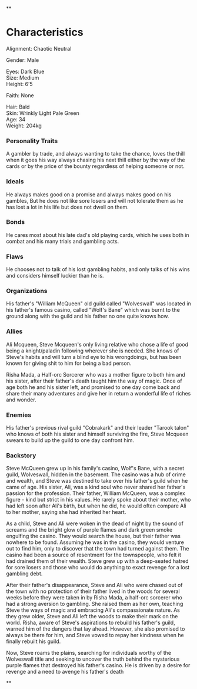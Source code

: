 **

# Characteristics

Alignment: Chaotic Neutral

Gender: Male

Eyes: Dark Blue  
Size: Medium  
Height: 6’5

Faith: None

Hair: Bald  
Skin: Wrinkly Light Pale Green  
Age: 34  
Weight: 204kg

  

### Personality Traits

A gambler by trade, and always wanting to take the chance, loves the thill when it goes his way always chasing his next thill either by the way of the cards or by the price of the bounty regardless of helping someone or not.

### Ideals

He always makes good on a promise and always makes good on his gambles, But he does not like sore losers and will not tolerate them as he has lost a lot in his life but does not dwell on them.

### Bonds

He cares most about his late dad's old playing cards, which he uses both in combat and his many trials and gambling acts.

### Flaws

He chooses not to talk of his lost gambling habits, and only talks of his wins and considers himself luckier than he is.

### Organizations

His father's "William McQueen" old guild called "Wolveswall" was located in his father's famous casino, called "Wolf's Bane" which was burnt to the ground along with the guild and his father no one quite knows how.

### Allies

Ali Mcqueen, Steve Mcqueen's only living relative who chose a life of good being a knight/paladin following wherever she is needed. She knows of Steve's habits and will turn a blind eye to his wrongdoings, but has been known for giving shit to him for being a bad person. 

  

Risha Mada, a Half-orc Sorcerer who was a mother figure to both him and his sister, after their father's death taught him the way of magic. Once of age both he and his sister left, and promised to one day come back and share their many adventures and give her in return a wonderful life of riches and wonder.

  

### Enemies

  

His father's previous rival guild "Cobrakark" and their leader "Tarook talon" who knows of both his sister and himself surviving the fire, Steve Mcqueen swears to build up the guild to one day confront him.

  

### Backstory

Steve McQueen grew up in his family's casino, Wolf's Bane, with a secret guild, Wolveswall, hidden in the basement. The casino was a hub of crime and wealth, and Steve was destined to take over his father's guild when he came of age. His sister, Ali, was a kind soul who never shared her father's passion for the profession. Their father, William McQueen, was a complex figure - kind but strict in his values. He rarely spoke about their mother, who had left soon after Ali's birth, but when he did, he would often compare Ali to her mother, saying she had inherited her heart.

  

As a child, Steve and Ali were woken in the dead of night by the sound of screams and the bright glow of purple flames and dark green smoke engulfing the casino. They would search the house, but their father was nowhere to be found. Assuming he was in the casino, they would venture out to find him, only to discover that the town had turned against them. The casino had been a source of resentment for the townspeople, who felt it had drained them of their wealth. Steve grew up with a deep-seated hatred for sore losers and those who would do anything to exact revenge for a lost gambling debt.

  

After their father's disappearance, Steve and Ali who were chased out of the town with no protection of their father lived in the woods for several weeks before they were taken in by Risha Mada, a half-orc sorcerer who had a strong aversion to gambling. She raised them as her own, teaching Steve the ways of magic and embracing Ali's compassionate nature. As they grew older, Steve and Ali left the woods to make their mark on the world. Risha, aware of Steve's aspirations to rebuild his father's guild, warned him of the dangers that lay ahead. However, she also promised to always be there for him, and Steve vowed to repay her kindness when he finally rebuilt his guild.

  

Now, Steve roams the plains, searching for individuals worthy of the Wolveswall title and seeking to uncover the truth behind the mysterious purple flames that destroyed his father's casino. He is driven by a desire for revenge and a need to avenge his father's death

**